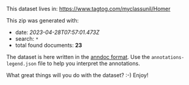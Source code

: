 This dataset lives in: https://www.tagtog.com/myclassunil/Homer

This zip was generated with:
  * date: _2023-04-28T07:57:01.473Z_
  * search: `*`
  * total found documents: **23**

The dataset is here written in the [anndoc format](https://docs.tagtog.com/anndoc.html). Use the `annotations-legend.json` file to help you interpret the annotations.


What great things will you do with the dataset? :-) Enjoy!
